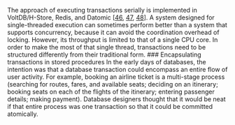 
The approach of executing transactions serially is implemented in VoltDB/H-Store, Redis, and Datomic
[[46](ch07.html#Hugg2014ti),
[47](ch07.html#Kallman2008tf),
[48](ch07.html#Hickey2012wm)].
A system designed for single-threaded execution can sometimes perform better than a system that
supports concurrency, because it can avoid the coordination overhead of locking. However, its
throughput is limited to that of a single CPU core. In order to make the most of that single thread,
transactions need to be structured differently from their traditional form. ### Encapsulating transactions in stored procedures 
In the early days of databases, the intention was that a database transaction could encompass an
entire flow of user activity. For example, booking an airline ticket is a multi-stage process
(searching for routes, fares, and available seats; deciding on an itinerary; booking seats on
each of the flights of the itinerary; entering passenger details; making payment). Database
designers thought that it would be neat if that entire process was one transaction so that it could
be committed atomically.